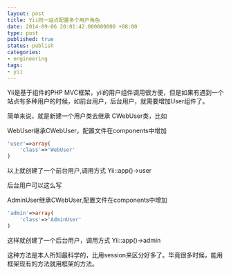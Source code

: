 ```yaml
---
layout: post
title: Yii同一站点配置多个用户角色
date: 2014-09-06 20:01:42.000000000 +08:00
type: post
published: true
status: publish
categories:
- engineering
tags:
- yii
---
```

Yii是基于组件的PHP MVC框架，yii的用户组件调用很方便，但是如果有遇到一个站点有多种用户的时候，如前台用户，后台用户，就需要增加User组件了。

简单来说，就是新建一个用户类去继承 CWebUser类，比如

WebUser继承CWebUser，配置文件在components中增加

```php
'user'=>array(
    'class'=>'WebUser'
)
```

以上就创建了一个前台用户,调用方式 Yii::app()->user

后台用户可以这么写

AdminUser继承CWebUser,配置文件在components中增加

```php
'admin'=>array(
    'class'=>'AdminUser'
)
```

这样就创建了一个后台用户，调用方式 Yii::app()->admin

这种方法是本人所知最科学的，比用session来区分好多了。毕竟很多时候，能用框架现有的方法就用框架的方法。